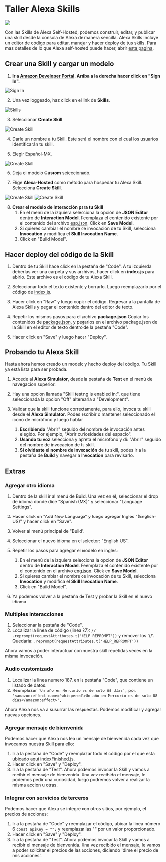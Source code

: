 # Taller Alexa Skills
<img src="https://m.media-amazon.com/images/G/01/mobile-apps/dex/alexa/alexa-skills-kit/tutorials/quiz-game/header._TTH_.png" />


Con las Skills de Alexa Self-Hosted, podemos construir, editar, y publicar una skill desde la consola de Alexa de manera sencilla.
Alexa Skills incluye un editor de código para editar, manejar y hacer deploy de tus skills.
Para mas detalles de lo que Alexa self-hosted puede hacer, abrir [esta pagina](https://developer.amazon.com/docs/hosted-skills/build-a-skill-end-to-end-using-an-alexa-hosted-skill.html).

## Crear una Skill y cargar un modelo
1.  **Ir a [Amazon Developer Portal](http://developer.amazon.com/alexa?&sc_category=Owned&sc_channel=RD&sc_campaign=Evangelism2018&sc_publisher=github&sc_content=Survey&sc_detail=fact-nodejs-V2_GUI-1&sc_funnel=Convert&sc_country=WW&sc_medium=Owned_RD_Evangelism2018_github_Survey_fact-nodejs-V2_GUI-1_Convert_WW_beginnersdevs&sc_segment=beginnersdevs).  Arriba a la derecha hacer click en "Sign In".**

![Sign In](img/1-create.1.1.png?raw=true "Sign In")

2.  Una vez loggeado, haz click en el link de **Skills**.

![Skills](img/1-create.2.1.png?raw=true "Skills")

3.  Seleccionar **Create Skill**

![Create Skill](img/1-create.3.1.png?raw=true "Create Skill")

4. Darle un nombre a tu Skill. Este será el nombre con el cual los usuarios identificarán tu skill.

5. Elegir Español-MX.

![Create Skill](img/1-create.5.1.png?raw=true "Create Skill")

6. Deja el modelo **Custom** seleccionado.

7. Elige **Alexa-Hosted** como método para hospedar tu Alexa Skill. Selecciona **Create Skill**.

![Create Skill](img/1-create.7.1.png?raw=true "Create Skill")
![Create Skill](img/1-create.7.2.png?raw=true "Create Skill")

8. **Crear el modelo de Interacción para tu Skill**
	1. En el menú de la izquiera selecciona la opción de **JSON Editor** dentro de **Interaction Model**. Reemplaza el contenido existente por el contenido del archivo [esp.json](/models/esp.json). Click en **Save Model**.
    2. Si quieres cambiar el nombre de invocación de tu Skill, selecciona **Invocation** y modifica el **Skill Invocation Name**. 
    3. Click en "Build Model".
    

## Hacer deploy del código de la Skill

1.  Dentro de tu Skill hace click en la pestaña de "Code".
A tu izquierda deberías ver una carpeta y sus archivos, hacer click en **index.js** para abirlo. Este archivo es el código de tu Alexa Skill.

2. Seleccionar todo el texto existente y borrarlo. Luego reemplazarlo por el código de [index.js](/code/index.js).

4. Hacer click en "Raw" y luego copiar el código. Regresar a la pantalla de Alexa Skills y pegar el contenido dentro del editor de texto.

5. Repetir los mismos pasos para el archivo **package.json** Copiar los contenidos de [package.json](/code/package.json), y pegarlos en el archivo package.json de la Skill en el editor de texto dentro de la pestaña "Code".

6. Hacer click en "Save" y luego hacer "Deploy".


## Probando tu Alexa Skill

Hasta ahora hemos creado un modelo y hecho deploy del código. Tu Skill ya está lista para ser probada.

1. Accede al  **Alexa Simulator**, desde la pestaña de **Test** en el menú de navegacion superior. 

2. Hay una opcion llamada "Skill testing is enabled in:", que tiene seleccionada la opcion "Off" alternarla a "Development".

3. Validar que la skill funcione correctamente, para ello, invoca tu skill desde el **Alexa Simulator**. Podes escribir o mantener seleccionado el ícono de micrófono y luego hablar
	1. **Escribiendo** "Abrir" seguido del nombre de invocación antes elegido. Por ejemplo, "Abrir curiosidades del espacio".
	2. **Usando tu voz** selecciona y apreta el microfono y dí: "Abrir" seguido del nombre de invocacion de tu skill.
	3. **Si olvidaste el nombre de invocación** de tu skill, podes ir a la pestaña de **Build** y navegar a **Invocation** para revisarlo.
	

## Extras

### Agregar otro idioma

1.  Dentro de la skill ir al menú de Build. Una vez en él, seleccionar el drop de idioma donde dice "Spanish (MX)" y seleccionar "Language Settings".

2. Hacer click en "Add New Language" y luego agregar Ingles "(English-US)" y hacer click en "Save".

3. Volver al menú principal de "Build".	

4. Seleccionar el nuevo idioma en el selector: "English US".

5. Repetir los pasos para agregar el modelo en ingles:
	1. En el menú de la izquiera selecciona la opcion de **JSON Editor** dentro de **Interaction Model**. Reemplaza el contenido existente por el contenido en el archivo [eng.json](/models/eng.json). Click en **Save Model**.
    2. Si quieres cambiar el nombre de invocación de tu Skill, selecciona **Invocation** y modifica el **Skill Invocation Name**. 
    3. Click en "Build Model".
    
6. Ya podemos volver a la pestaña de Test y probar la Skill en el nuevo idioma.

### Multiples interacciones

1. Seleccionar la pestaña de "Code".
2. Localizar la linea de código (linea 27): `// .reprompt(requestAttributes.t('HELP_REPROMPT'))` y remover los '//'. Quedaria: `.reprompt(requestAttributes.t('HELP_REPROMPT'))`

Ahora vamos a poder interactuar con nuestra skill repetidas veces en la misma invocación.

### Audio customizado

1. Localizar la linea numero 187, en la pestaña "Code", que contiene un listado de datos.
2. Reemplazar `'Un año en Mercurio es de solo 88 días',` por: `'<amazon:effect name="whispered">Un año en Mercurio es de solo 88 días</amazon:effect>',`

Ahora Alexa nos va a susurrar las respuestas. Podemos modificar y agregar nuevas opciones.

### Agregar mensaje de bienvenida

Podemos hacer que Alexa nos lea un mensaje de bienvenida cada vez que invocamos nuestra Skill para ello:

1. Ir a la pestaña de "Code" y reemplazar todo el código por el que esta ubicado aquí [indexFinished.js](/code/indexFinished.js).
2. Hacer click en "Save" y "Deploy".
3. Ir a la pestaña de "Test". Ahora podemos invocar la Skill y vamos a recibir el mensaje de bienvenida. Una vez recibido el mensaje, le podemos pedir una curiosidad, luego podremos volver a realizar la misma accion u otras.

### Integrar con servicios de terceros

Podemos hacer que Alexa se integre con otros sitios, por ejemplo, el precios de acciones:

1. Ir a la pestaña de "Code" y reemplazar el código, ubicar la linea número 6 `const apiKey = "";` y reemplazar las "" por un valor proporcionado.
2. Hacer click en "Save" y "Deploy".
3. Ir a la pestaña de "Test". Ahora podemos invocar la Skill y vamos a recibir el mensaje de bienvenida. Una vez recibido el mensaje, le vamos a poder solicitar el precios de las acciones, diciendo 'dime el precio de mis acciones'.






